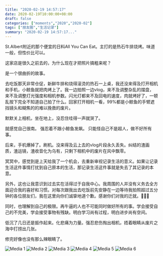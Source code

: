 ```yaml
---
title: "2020-02-19 14:57:17"
date: 2020-02-19T10:00:00+08:00
draft: false
categories: ["moments","2020","2020-02"]
tags: ["朋友圈","生活记录"]
summary: "2020-02-19 14:57:17..."
---
```


St.Albert附近的那个便宜的日料All You Can Eat。主打的是热石牛排烧烤。味道一般，但性价比可以。

这家店是很久之前去的，为什么现在才把照片搞粗来呢？

是一个很曲折的故事。

去吃饭那天非常仓促，新鲜牛排和烧得滚烫的热石一上桌，我还没来得及打开相机和手机，小鲸鱼就把肉烤上了。我一边拍照一边vlog，来不及调整杂乱的摆盘，来不及调整灯光强度和相机参数。闪光灯都来不及回电的速度，肉就烤好了，一顿乱按下完全不知道自己拍了什么。回家打开相机一看，99%都是小鲸鱼的手臂遮挡镜头和糊焦的的难以挽救的废片。

默默关上相机，坐在地上，没忍住哇得一声就哭了。

就感觉自己很南。
强忍着不跟小鲸鱼发飙。
只能怪自己不是超人，做不好所有事。

后来，手机爆掉了。刷机。没来得及云上去的vlog片段永久丢失。纠结的渣画质，渣运镜，渣收音化为乌有，只剩下相机中的废片在风中飘零。

冥冥中，感觉到是上天给我了一个机会，去重新审视记录生活的意义。如果让记录生活这件事情打扰到自己原本的生活，那记录生活这件事就是失去了其记录的本意。

另外，这也让我意识到过去实在活得过于自我中心。我周围的人并没有义务去全方面迎合我的喜好和习惯。对每次跟我出去吃饭前先安静在一边等待我拍照超过五分钟的各位朋友们，我在这里向你们诚挚地道个歉。感谢你们对我的迁就。🙇🏻‍♀️

同时，也理解到自己的极限。再牛逼的人也不可能同时做好所有的事。学会接受自己的不完美，学会接受事物有残缺。明白学习尚有过程，明白进步尚有空间。

低沉了几日还是振作起来。化悲痛为力量。强忍悲伤掏出相机，捂着眼睛从废片之海中打捞出几张。

修完好像也没有那么辣眼睛了。

![Media 1](/Moments/photos/2020-02-19/202002191457170.jpg)
![Media 2](/Moments/photos/2020-02-19/202002191457171.jpg)
![Media 3](/Moments/photos/2020-02-19/202002191457172.jpg)
![Media 4](/Moments/photos/2020-02-19/202002191457173.jpg)
![Media 5](/Moments/photos/2020-02-19/202002191457174.jpg)
![Media 6](/Moments/photos/2020-02-19/202002191457175.jpg)

